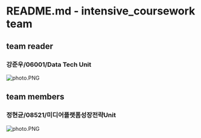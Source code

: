 # README.md - intensive_coursework team 

## team reader
### 강준우/06001/Data Tech Unit
![photo.PNG](https://user-images.githubusercontent.com/13538118/56180758-b4922f80-6045-11e9-85f2-715ec0d9bf77.jpg)

## team members
### 정현균/08521/미디어플랫폼성장전략Unit
![photo.PNG](https://github.com/thiago9909/data_ingest/blob/master/photo.jpg?raw=true)

